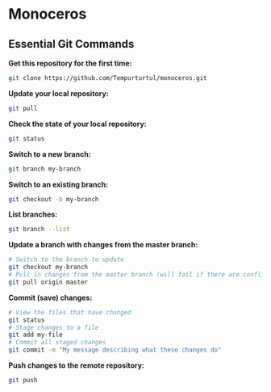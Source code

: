 # Monoceros

## Essential Git Commands

**Get this repository for the first time:**

```sh
git clone https://github.com/Tempurturtul/monoceros.git
```

**Update your local repository:**

```sh
git pull
```

**Check the state of your local repository:**

```sh
git status
```

**Switch to a new branch:**

```sh
git branch my-branch
```

**Switch to an existing branch:**

```sh
git checkout -b my-branch
```

**List branches:**

```sh
git branch --list
```

**Update a branch with changes from the master branch:**

```sh
# Switch to the branch to update
git checkout my-branch
# Pull in changes from the master branch (will fail if there are conflicts)
git pull origin master
```

**Commit (save) changes:**

```sh
# View the files that have changed
git status
# Stage changes to a file
git add my-file
# Commit all staged changes
git commit -m "My message describing what these changes do"
```

**Push changes to the remote repository:**

```sh
git push
```
